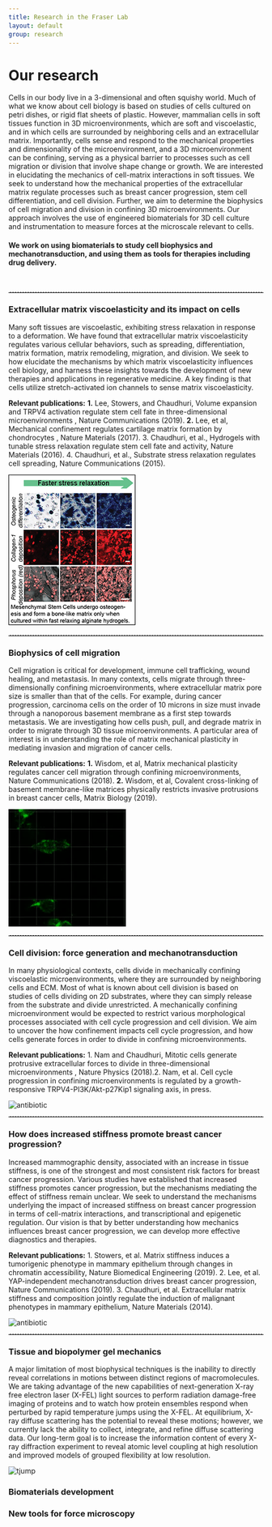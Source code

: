 ```yaml
---
title: Research in the Fraser Lab
layout: default
group: research
---
```


<div class="row">

# Our research
Cells in our body live in a 3-dimensional and often squishy world. Much of what we know about cell biology is based on studies of cells cultured on petri dishes, or rigid flat sheets of plastic. However, mammalian cells in soft tissues function in 3D microenvironments, which are soft and viscoelastic, and in which cells are surrounded by neighboring cells and an extracellular matrix. Importantly, cells sense and respond to the mechanical properties and dimensionality of the microenvironment, and a 3D microenvironment can be confining, serving as a physical barrier to processes such as cell migration or division that involve shape change or growth. We are interested in elucidating the mechanics of cell-matrix interactions in soft tissues. We seek to understand how the mechanical properties of the extracellular matrix regulate processes such as breast cancer progression, stem cell differentiation, and cell division. Further, we aim to determine the biophysics of cell migration and division in confining 3D microenvironments. Our approach involves the use of engineered biomaterials for 3D cell culture and instrumentation to measure forces at the microscale relevant to cells.
<br>
#### We work on using biomaterials to study cell biophysics and mechanotransduction, and using them as tools for therapies including drug delivery. 
<br>


</div>
<hr style="border: none; border-top: 1px dashed #ccc; height: 1px;"/>
<div class="row">

### Extracellular matrix viscoelasticity and its impact on cells
<div class="col-md-7 order-md-1 ">

Many soft tissues are viscoelastic, exhibiting stress relaxation in response to a deformation. We have found that extracellular matrix viscoelasticity regulates various cellular behaviors, such as spreading, differentiation, matrix formation, matrix remodeling, migration, and division. We seek to how elucidate the mechanisms by which matrix viscoelasticity influences cell biology, and harness these insights towards the development of new therapies and applications in regenerative medicine. A key finding is that cells utilize stretch-activated ion channels to sense matrix viscoelasticity.

**Relevant publications:** **1.** Lee, Stowers, and Chaudhuri, Volume expansion and TRPV4 activation regulate stem cell fate in three-dimensional microenvironments , Nature Communications (2019). **2.** Lee, et al, Mechanical confinement regulates cartilage matrix formation by chondrocytes , Nature Materials (2017). 3. Chaudhuri, et al., Hydrogels with tunable stress relaxation regulate stem cell fate and activity, Nature Materials (2016). 4. Chaudhuri, et al., Substrate stress relaxation regulates cell spreading, Nature Communications (2015).

</div>
<div class="col-md-5 order-md-2 align-self-center">
 <img src="/static/img/research/RD1.jpg" class="img-fluid" alt="Viscoelasticity">
</div>
</div>
<hr style="border: none; border-top: 1px dashed #ccc; height: 1px;"/>

<div class="row">

<div class="row">

### Biophysics of cell migration
  <div class="col-md-7 order-md-2">

Cell migration is critical for development, immune cell trafficking, wound healing, and metastasis. In many contexts, cells migrate through three-dimensionally confining microenvironments, where extracellular matrix pore size is smaller than that of the cells. For example, during cancer progression, carcinoma cells on the order of 10 microns in size must invade through a nanoporous basement membrane as a first step towards metastasis. We are investigating how cells push, pull, and degrade matrix in order to migrate through 3D tissue microenvironments. A particular area of interest is in understanding the role of matrix mechanical plasticity in mediating invasion and migration of cancer cells.

**Relevant publications:** **1.** Wisdom, et al, Matrix mechanical plasticity regulates cancer cell migration through confining microenvironments, Nature Communications (2018). **2.** Wisdom, et al, Covalent cross-linking of basement membrane-like matrices physically restricts invasive protrusions in breast cancer cells, Matrix Biology (2019).

  </div>

  <div class="col-md-5 order-md-1 align-self-center">
    <img class="img-fluid" src="/static/img/research/RD2.gif" alt="Migration gif">
  </div>

</div>

<hr style="border: none; border-top: 1px dashed #ccc; height: 1px;" />


###  Cell division: force generation and mechanotransduction

<div class="col-md-7 order-md-1 ">

In many physiological contexts, cells divide in mechanically confining viscoelastic microenvironments, where they are surrounded by neighboring cells and ECM. Most of what is known about cell division is based on studies of cells dividing on 2D substrates, where they can simply release from the substrate and divide unrestricted. A mechanically confining microenvironment would be expected to restrict various morphological processes associated with cell cycle progression and cell division. We aim to uncover the how confinement impacts cell cycle progression, and how cells generate forces in order to divide in confining microenvironments.

**Relevant publications:** 1. Nam and Chaudhuri, Mitotic cells generate protrusive extracellular forces to divide in three-dimensional microenvironments , Nature Physics (2018).2. Nam, et al. Cell cycle progression in confining microenvironments is regulated by a growth-responsive TRPV4-PI3K/Akt-p27Kip1 signaling axis, in press.
</div>

<div class="col-md-5 order-md-2 align-self-center">

<img class="img-fluid" src="/static/img/pub/2019_li_pellegrino.jpg" alt="antibiotic">
</div>
</div>
<hr style="border: none; border-top: 1px dashed #ccc; height: 1px;"/>
<div class="row">

### How does increased stiffness promote breast cancer progression?

<div class="col-md-7 order-md-1 ">

Increased mammographic density, associated with an increase in tissue stiffness, is one of the strongest and most consistent risk factors for breast cancer progression. Various studies have established that increased stiffness promotes cancer progression, but the mechanisms mediating the effect of stiffness remain unclear. We seek to understand the mechanisms underlying the impact of increased stiffness on breast cancer progression in terms of cell-matrix interactions, and transcriptional and epigenetic regulation. Our vision is that by better understanding how mechanics influences breast cancer progression, we can develop more effective diagnostics and therapies.

**Relevant publications:** 1. Stowers, et al. Matrix stiffness induces a tumorigenic phenotype in mammary epithelium through changes in chromatin accessibility, Nature Biomedical Engineering (2019). 
2. Lee, et al. YAP-independent mechanotransduction drives breast cancer progression, Nature Communications (2019). 
3. Chaudhuri, et al. Extracellular matrix stiffness and composition jointly regulate the induction of malignant phenotypes in mammary epithelium, Nature Materials (2014).
</div>

<div class="col-md-5 order-md-2 align-self-center">

<img class="img-fluid" src="/static/img/pub/2019_li_pellegrino.jpg" alt="antibiotic">
</div>
</div>
<hr style="border: none; border-top: 1px dashed #ccc; height: 1px;"/>
<div class="row">

### Tissue and biopolymer gel mechanics

<div class="col-md-7 order-md-1">

A major limitation of most biophysical techniques is the inability to directly reveal correlations in motions between distinct regions of macromolecules.
We are taking advantage of the new capabilities of next-generation X-ray free electron laser (X-FEL) light sources to perform radiation damage-free imaging of proteins and to watch how protein ensembles respond when perturbed by rapid temperature jumps using the X-FEL.
At equilibrium, X-ray diffuse scattering has the potential to reveal these motions; however, we currently lack the ability to collect, integrate, and refine diffuse scattering data.
Our long-term goal is to increase the information content of every X-ray diffraction experiment to reveal atomic level coupling at high resolution and improved models of grouped flexibility at low resolution.
</div>

<div class="col-md-5 order-md-2 align-self-center ">
<img class="img-fluid" src="/static/img/pub/2019_thompson.jpg" alt="tjump">
</div>

</div>

### Biomaterials development


### New tools for force microscopy